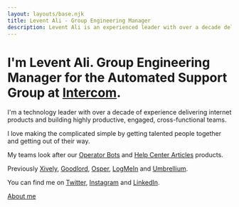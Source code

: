 ```yaml
---
layout: layouts/base.njk
title: Levent Ali - Group Engineering Manager
description: Levent Ali is an experienced leader with over a decade delivering internet products and building cross-functional teams."
---
```


# I'm Levent Ali. Group Engineering Manager for the Automated Support Group at [Intercom](https://www.intercom.com/).

I'm a technology leader with over a decade of experience delivering internet products and building highly productive, engaged, cross-functional teams.

I love making the complicated simple by getting talented people together and getting out of their way.

My teams look after our [Operator Bots](https://www.intercom.com/operator) and [Help Center Articles](https://www.intercom.com/articles) products.

Previously [Xively](https://xively.com/), [Goodlord](https://www.goodlord.co/), [Osper](https://osper.com/), [LogMeIn](https://secure.logmein.com/home/en) and [Umbrellium](http://umbrellium.co.uk/).

You can find me on [Twitter](https://twitter.com/lebreeze), [Instagram](https://www.instagram.com/lebreeze) and [LinkedIn](https://www.linkedin.com/in/leventali/).

[About me](/about/)

